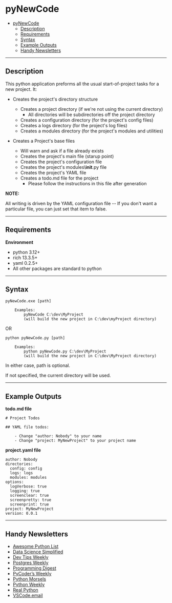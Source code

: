 # pyNewCode

- [pyNewCode](#pynewcode)
  - [Description](#description)
  - [Requirements](#requirements)
  - [Syntax](#syntax)
  - [Example Outputs](#example-outputs)
  - [Handy Newsletters](#handy-newsletters)

---

## Description

This python application preforms all the usual start-of-project tasks for a new project. It:

- Creates the project's directory structure
  - Creates a project directory (if we're not using the current directory)
    - All directories will be subdirectories off the project directory
  - Creates a configuration directory (for the project's config files)
  - Creates a logs directory (for the project's log files)
  - Creates a modules directory (for the project's modules and utilities)

- Creates a Project's base files
  - Will warn and ask if a file already exists
  - Creates the project's main file (starup point)
  - Creates the project's configuration file
  - Creates the project's modules\\__init__.py file
  - Creates the project's YAML file
  - Creates a todo.md file for the project
    - Please follow the instructions in this file after generation

**NOTE:**

All writing is driven by the YAML configuration file -- If you don't want a particular file, you can just set that item to false.

---

## Requirements

**Environment**
- python 3.12+
- rich 13.3.5+
- yaml 0.2.5+
- All other packages are standard to python

---

## Syntax

```
pyNewCode.exe [path]

	Examples:
		pyNewCode C:\dev\MyProject
		(will build the new project in C:\dev\myProject directory)
```

OR

```
python pyNewCode.py [path]

	Examples:
		python pyNewCode.py C:\dev\MyProject
		(will build the new project in C:\dev\MyProject directory)
```

In either case, path is optional.

If not specified, the current directory will be used.

---

## Example Outputs

**todo.md file**
```
# Project Todos

## YAML file todos:

	- Change "author: Nobody" to your name
	- Change "project: MyNewProject" to your project name
```

**project.yaml file**
```
author: Nobody
directories:
  config: config
  logs: logs
  modules: modules
options:
  logVerbose: true
  logging: true
  screenclear: true
  screenpretty: true
  screenprint: true
project: MyNewProject
version: 0.0.1
```
---

## Handy Newsletters

* [Awesome Python List](https://python.libhunt.com/newsletter)
* [Data Science Simplified](https://mathdatasimplified.com/)
* [Dev Tips Weekly](https://ardalis.com/tips/)
* [Postgres Weekly](https://postgresweekly.com/)
* [Programming Digest](https://programmingdigest.net/)
* [PyCoder’s Weekly](https://pycoders.com/)
* [Python Morsels](https://www.pythonmorsels.com/newsletter/)
* [Python Weekly](https://www.pythonweekly.com/)
* [Real Python](https://realpython.com/newsletter/)
* [VSCode.email](https://vscode.email/)
